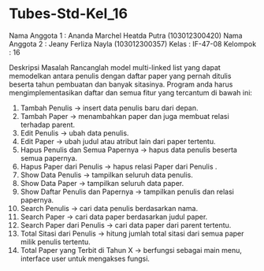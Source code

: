 # Tubes-Std-Kel_16

Nama Anggota 1    : Ananda Marchel Heatda Putra (103012300420)
Nama Anggota 2    : Jeany Ferliza Nayla (103012300357)
Kelas 		        : IF-47-08
Kelompok 	        : 16

Deskripsi Masalah
Rancanglah model multi-linked list yang dapat memodelkan antara penulis dengan daftar paper yang pernah ditulis beserta tahun pembuatan dan banyak sitasinya. Program anda harus mengimplementasikan daftar dan semua fitur yang tercantum di bawah ini:
1.	Tambah Penulis  -> insert data penulis baru dari depan.
2.	Tambah Paper  -> menambahkan paper dan juga membuat relasi terhadap parent.
3.	Edit Penulis  -> ubah data penulis.
4.	Edit Paper  -> ubah judul atau atribut lain dari paper tertentu.
5.	Hapus Penulis dan Semua Papernya  -> hapus data penulis beserta semua papernya.
6.	Hapus Paper dari Penulis  -> hapus relasi Paper dari Penulis .
7.	Show Data Penulis  -> tampilkan seluruh data penulis.
8.	Show Data Paper  -> tampilkan seluruh data paper.
9.	Show Daftar Penulis dan Papernya  -> tampilkan penulis dan relasi papernya.
10.	Search Penulis -> cari data penulis berdasarkan nama.
11.	Search Paper -> cari data paper berdasarkan judul paper.
12.	Search Paper dari Penulis -> cari data paper dari parent tertentu. 
13.	Total Sitasi dari Penulis -> hitung jumlah total sitasi dari semua paper milik penulis tertentu.
14.	Total Paper yang Terbit di Tahun X -> berfungsi sebagai main menu, interface user untuk mengakses fungsi.
